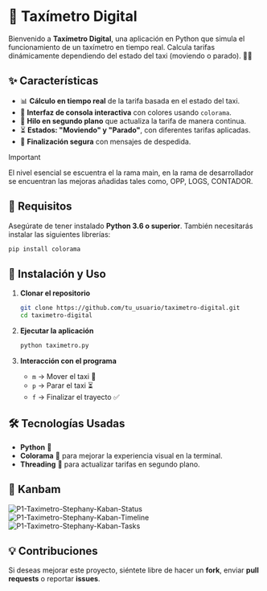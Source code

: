 # 🚖 Taxímetro Digital

Bienvenido a **Taxímetro Digital**, una aplicación en Python que simula el funcionamiento de un taxímetro en tiempo real. Calcula tarifas dinámicamente dependiendo del estado del taxi (moviendo o parado). 🚗💨

## ✨ Características

- 📊 **Cálculo en tiempo real** de la tarifa basada en el estado del taxi.
- 🎨 **Interfaz de consola interactiva** con colores usando `colorama`.
- 🔄 **Hilo en segundo plano** que actualiza la tarifa de manera continua.
- ⏳ **Estados: "Moviendo" y "Parado"**, con diferentes tarifas aplicadas.
- 🛑 **Finalización segura** con mensajes de despedida.

> [!IMPORTANT]
>
>El nivel esencial se escuentra el la rama main, en la rama de desarrollador se encuentran las mejoras añadidas tales como, OPP, LOGS, CONTADOR.
>

## 📌 Requisitos

Asegúrate de tener instalado **Python 3.6 o superior**. También necesitarás instalar las siguientes librerías:

```bash
pip install colorama
```

## 🚀 Instalación y Uso

1. **Clonar el repositorio**

   ```bash
   git clone https://github.com/tu_usuario/taximetro-digital.git
   cd taximetro-digital
   ```

2. **Ejecutar la aplicación**

   ```bash
   python taximetro.py
   ```

3. **Interacción con el programa**

   - `m` → Mover el taxi 🚗
   - `p` → Parar el taxi ⏳
   - `f` → Finalizar el trayecto ✅

## 🛠 Tecnologías Usadas

- **Python** 🐍
- **Colorama** 🎨 para mejorar la experiencia visual en la terminal.
- **Threading** 🔄 para actualizar tarifas en segundo plano.

## 📸 Kanbam
![P1-Taximetro-Stephany-Kaban-Status](https://github.com/user-attachments/assets/1b6c3561-13c2-4c47-8410-a2194f3b9c64)
![P1-Taximetro-Stephany-Kaban-Timeline](https://github.com/user-attachments/assets/fea739a6-c8a5-4dd2-a007-5af5fa4e4022)
![P1-Taximetro-Stephany-Kaban-Tasks](https://github.com/user-attachments/assets/5b200641-7b57-4985-a6c0-c4eafa66d256)


## 💡 Contribuciones

Si deseas mejorar este proyecto, siéntete libre de hacer un **fork**, enviar **pull requests** o reportar **issues**.

